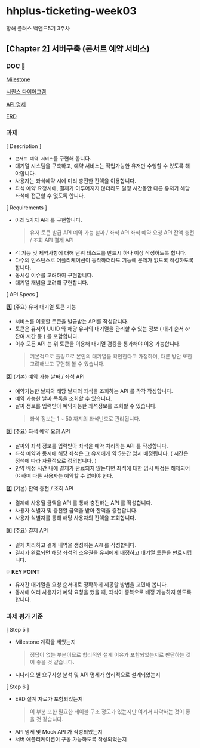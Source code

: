 # hhplus-ticketing-week03
항해 플러스 백앤드5기 3주차


## [Chapter 2] 서버구축 (콘서트 예약 서비스)

### DOC :link:
[Milestone](https://github.com/users/jangyoojeong/projects/6)

[시퀀스 다이어그램](https://github.com/jangyoojeong/hhplus-ticketing-week03/blob/master/doc/SEQUENCS.md)

[API 명세](https://github.com/jangyoojeong/hhplus-ticketing-week03/blob/master/doc/API.md)

[ERD](https://github.com/jangyoojeong/hhplus-ticketing-week03/blob/master/doc/ERD.md)


### 과제
[ Description ]
* `콘서트 예약 서비스`를 구현해 봅니다.
* 대기열 시스템을 구축하고, 예약 서비스는 작업가능한 유저만 수행할 수 있도록 해야합니다.
* 사용자는 좌석예약 시에 미리 충전한 잔액을 이용합니다.
* 좌석 예약 요청시에, 결제가 이루어지지 않더라도 일정 시간동안 다른 유저가 해당 좌석에 접근할 수 없도록 합니다.

[ Requirements ]
* 아래 5가지 API 를 구현합니다.
  > 유저 토큰 발급 API
  > 예약 가능 날짜 / 좌석 API
  > 좌석 예약 요청 API
  > 잔액 충전 / 조회 API
  > 결제 API
* 각 기능 및 제약사항에 대해 단위 테스트를 반드시 하나 이상 작성하도록 합니다.
* 다수의 인스턴스로 어플리케이션이 동작하더라도 기능에 문제가 없도록 작성하도록 합니다.
* 동시성 이슈를 고려하여 구현합니다.
* 대기열 개념을 고려해 구현합니다.

[ API Specs ]

:one: (주요) 유저 대기열 토큰 기능
* 서비스를 이용할 토큰을 발급받는 API를 작성합니다.
* 토큰은 유저의 UUID 와 해당 유저의 대기열을 관리할 수 있는 정보 ( 대기 순서 or 잔여 시간 등 ) 를 포함합니다.
* 이후 모든 API 는 위 토큰을 이용해 대기열 검증을 통과해야 이용 가능합니다.
  > 기본적으로 폴링으로 본인의 대기열을 확인한다고 가정하며, 다른 방안 또한 고려해보고 구현해 볼 수 있습니다.

:two: (기본) 예약 가능 날짜 / 좌석 API
* 예약가능한 날짜와 해당 날짜의 좌석을 조회하는 API 를 각각 작성합니다.
* 예약 가능한 날짜 목록을 조회할 수 있습니다.
* 날짜 정보를 입력받아 예약가능한 좌석정보를 조회할 수 있습니다.
  > 좌석 정보는 1 ~ 50 까지의 좌석번호로 관리됩니다.

:three: (주요) 좌석 예약 요청 API
* 날짜와 좌석 정보를 입력받아 좌석을 예약 처리하는 API 를 작성합니다.
* 좌석 예약과 동시에 해당 좌석은 그 유저에게 약 5분간 임시 배정됩니다. ( 시간은 정책에 따라 자율적으로 정의합니다. )
* 만약 배정 시간 내에 결제가 완료되지 않는다면 좌석에 대한 임시 배정은 해제되어야 하며 다른 사용자는 예약할 수 없어야 한다.

:four: (기본) 잔액 충전 / 조회 API
* 결제에 사용될 금액을 API 를 통해 충전하는 API 를 작성합니다.
* 사용자 식별자 및 충전할 금액을 받아 잔액을 충전합니다.
* 사용자 식별자를 통해 해당 사용자의 잔액을 조회합니다.

:five: (주요) 결제 API
* 결제 처리하고 결제 내역을 생성하는 API 를 작성합니다.
* 결제가 완료되면 해당 좌석의 소유권을 유저에게 배정하고 대기열 토큰을 만료시킵니다.

:bulb: **KEY POINT**
* 유저간 대기열을 요청 순서대로 정확하게 제공할 방법을 고민해 봅니다.
* 동시에 여러 사용자가 예약 요청을 했을 때, 좌석이 중복으로 배정 가능하지 않도록 합니다.


### 과제 평가 기준

[ Step 5 ]
* Milestone 계획을 세웠는지
  > 정답이 없는 부분이므로 합리적인 설계 이유가 포함되었는지로 판단하는 것이 좋을 것 같습니다.
* 시나리오 별 요구사항 분석 및 API 명세가 합리적으로 설계되었는지

[ Step 6 ]
* ERD 설계 자료가 포함되었는지
  > 이 부분 또한 필요한 테이블 구조 정도가 있는지만 여기서 파악하는 것이 좋을 것 같습니다.
* API 명세 및 Mock API 가 작성되었는지
* 서버 애플리케이션이 구동 가능하도록 작성되었는지
